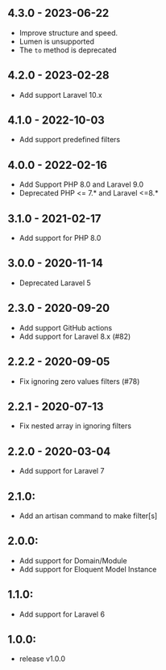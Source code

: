 ## 4.3.0 - 2023-06-22
 - Improve structure and speed.
 - Lumen is unsupported
 - The `to` method is deprecated

## 4.2.0 - 2023-02-28
 - Add support Laravel 10.x
## 4.1.0 - 2022-10-03
 - Add support predefined filters
## 4.0.0 - 2022-02-16
- Add Support PHP 8.0 and Laravel 9.0
- Deprecated PHP <= 7.* and Laravel <=8.*

## 3.1.0 - 2021-02-17
- Add support for PHP 8.0

## 3.0.0 - 2020-11-14
 - Deprecated Laravel 5

## 2.3.0 - 2020-09-20
 - Add support GitHub actions
 - Add support for Laravel 8.x (#82)

## 2.2.2 - 2020-09-05
 - Fix ignoring zero values filters (#78)

## 2.2.1 - 2020-07-13
 - Fix nested array in ignoring filters

## 2.2.0 - 2020-03-04
 - Add support for Laravel 7

## 2.1.0:
 - Add an artisan command to make filter[s]

## 2.0.0:
- Add support for Domain/Module
- Add support for Eloquent Model Instance

## 1.1.0:
 - Add support for Laravel 6

## 1.0.0:
 - release v1.0.0
